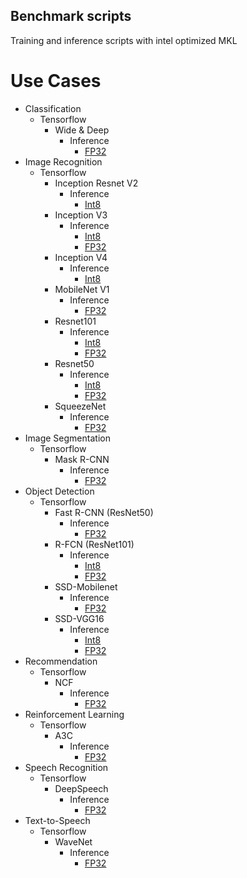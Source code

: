 ## Benchmark scripts ##

Training and inference scripts with intel optimized MKL

# Use Cases

* Classification
    * Tensorflow
        * Wide & Deep
            * Inference
                * [FP32](classification/tensorflow/wide_deep/README.md#fp32-inference-instructions)
* Image Recognition
    * Tensorflow
        * Inception Resnet V2
            * Inference
                * [Int8](image_recognition/tensorflow/inception_resnet_v2/README.md#int8-inference-instructions)
        * Inception V3
            * Inference
                * [Int8](image_recognition/tensorflow/inceptionv3/README.md#int8-inference-instructions)
                * [FP32](image_recognition/tensorflow/inceptionv3/README.md#fp32-inference-instructions)
        * Inception V4
            * Inference
                * [Int8](image_recognition/tensorflow/inceptionv4/README.md#int8-inference-instructions)
        * MobileNet V1
            * Inference
                * [FP32](image_recognition/tensorflow/mobilenet_v1/README.md#fp32-inference-instructions)
        * Resnet101
            * Inference
                * [Int8](image_recognition/tensorflow/resnet101/README.md#int8-inference-instructions)
                * [FP32](image_recognition/tensorflow/resnet101/README.md#fp32-inference-instructions)
        * Resnet50
            * Inference
                * [Int8](image_recognition/tensorflow/resnet50/README.md#int8-inference-instructions)
                * [FP32](image_recognition/tensorflow/resnet50/README.md#fp32-inference-instructions)
        * SqueezeNet
            * Inference
                * [FP32](image_recognition/tensorflow/squeezenet/README.md#fp32-inference-instructions)
* Image Segmentation
    * Tensorflow
        * Mask R-CNN
            * Inference
                * [FP32](image_segmentation/tensorflow/maskrcnn/README.md#fp32-inference-instructions)
* Object Detection
    * Tensorflow
        * Fast R-CNN (ResNet50)
            * Inference
                * [FP32](object_detection/tensorflow/fastrcnn/README.md#fp32-inference-instructions)
        * R-FCN (ResNet101)
            * Inference
                * [Int8](object_detection/tensorflow/rfcn/README.md#int8-inference-instructions)
                * [FP32](object_detection/tensorflow/rfcn/README.md#fp32-inference-instructions)
        * SSD-Mobilenet
            * Inference
                * [FP32](object_detection/tensorflow/ssd-mobilenet/README.md#fp32-inference-instructions)
        * SSD-VGG16
            * Inference
                * [Int8](object_detection/tensorflow/ssd-vgg16/README.md#int8-inference-instructions)
                * [FP32](object_detection/tensorflow/ssd-vgg16/README.md#fp32-inference-instructions)
* Recommendation
    * Tensorflow
        * NCF
            * Inference
                * [FP32](recommendation/tensorflow/ncf/README.md#fp32-inference-instructions)
* Reinforcement Learning
    * Tensorflow
        * A3C
            * Inference
                * [FP32](reinforcement_learning/tensorflow/a3c/README.md#fp32-inference-instructions)
* Speech Recognition
    * Tensorflow
        * DeepSpeech
            * Inference
                * [FP32](speech_recognition/tensorflow/deep-speech/README.md#fp32-inference-instructions)
* Text-to-Speech
    * Tensorflow
        * WaveNet
            * Inference
                * [FP32](text_to_speech/tensorflow/wavenet/README.md#fp32-inference-instructions)
